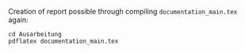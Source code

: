Creation of report possible through compiling `documentation_main.tex` again:

    cd Ausarbeitung
    pdflatex documentation_main.tex
